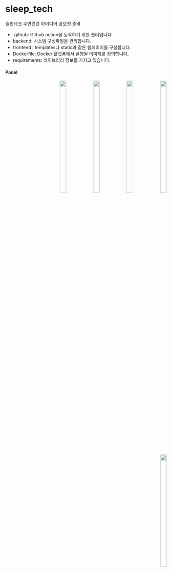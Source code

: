 # sleep_tech
슬립테크 수면건강 아이디어 공모전 준비

- .github: Github action을 동작하기 위한 폴더입니다.
- backend: 시스템 구성파일을 관리합니다.
- frontend : templates나 static과 같은 웹페이지를 구성합니다.
- Dockerfile: Docker 플랫폼에서 실행될 이미지를 정의합니다.
- requirements: 라이브러리 정보를 가지고 있습니다.

<h4>Panel</h4>
<p align="Right">
<img src="https://user-images.githubusercontent.com/59524278/176220440-57df64ba-5e5e-4f2c-b8c7-411e8882e590.jpg" width="20%" height="30%">
<img src="https://user-images.githubusercontent.com/59524278/176220486-24426643-2702-4b94-9892-ed75cc17009d.jpg" width="20%" height="30%">
<img src="https://user-images.githubusercontent.com/59524278/176220502-e0bff511-5d91-486e-b7ec-7914cddfb67c.jpg" width="20%" height="30%">
<img src="https://user-images.githubusercontent.com/59524278/176220514-001fd457-9b7c-49c4-a4c1-c0e7a8f34aa1.jpg" width="20%" height="30%">
<img src="https://user-images.githubusercontent.com/59524278/176220525-b78fba0a-0af5-4118-bfc9-7ec2695d3c39.jpg" width="20%" height="30%">
</p>
